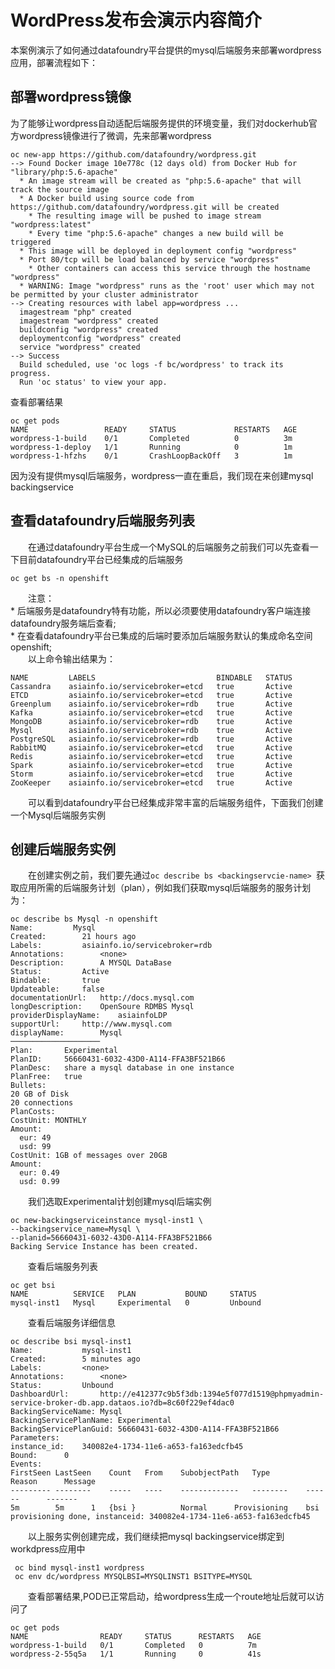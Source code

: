 #  WordPress发布会演示内容简介
本案例演示了如何通过datafoundry平台提供的mysql后端服务来部署wordpress应用，部署流程如下：  
##  部署wordpress镜像  
为了能够让wordpress自动适配后端服务提供的环境变量，我们对dockerhub官方wordpress镜像进行了微调，先来部署wordpress
  ```
  oc new-app https://github.com/datafoundry/wordpress.git
--> Found Docker image 10e778c (12 days old) from Docker Hub for "library/php:5.6-apache"
    * An image stream will be created as "php:5.6-apache" that will track the source image
    * A Docker build using source code from https://github.com/datafoundry/wordpress.git will be created
      * The resulting image will be pushed to image stream "wordpress:latest"
      * Every time "php:5.6-apache" changes a new build will be triggered
    * This image will be deployed in deployment config "wordpress"
    * Port 80/tcp will be load balanced by service "wordpress"
      * Other containers can access this service through the hostname "wordpress"
    * WARNING: Image "wordpress" runs as the 'root' user which may not be permitted by your cluster administrator
--> Creating resources with label app=wordpress ...
    imagestream "php" created
    imagestream "wordpress" created
    buildconfig "wordpress" created
    deploymentconfig "wordpress" created
    service "wordpress" created
--> Success
    Build scheduled, use 'oc logs -f bc/wordpress' to track its progress.
    Run 'oc status' to view your app.
  ```  
查看部署结果  
  ```
  oc get pods
  NAME                 READY     STATUS             RESTARTS   AGE
  wordpress-1-build    0/1       Completed          0          3m
  wordpress-1-deploy   1/1       Running            0          1m
  wordpress-1-hfzhs    0/1       CrashLoopBackOff   3          1m
  ``` 
  因为没有提供mysql后端服务，wordpress一直在重启，我们现在来创建mysql backingservice     
##  查看datafoundry后端服务列表  
  　　在通过datafoundry平台生成一个MySQL的后端服务之前我们可以先查看一下目前datafoundry平台已经集成的后端服务  
  ```   
  oc get bs -n openshift  
  ```
  　　注意：   
    * 后端服务是datafoundry特有功能，所以必须要使用datafoundry客户端连接datafoundry服务端后查看;   
    * 在查看datafoundry平台已集成的后端时要添加后端服务默认的集成命名空间openshift;    
　　以上命令输出结果为：  
  ```   
  NAME         LABELS                           BINDABLE   STATUS
  Cassandra    asiainfo.io/servicebroker=etcd   true       Active
  ETCD         asiainfo.io/servicebroker=etcd   true       Active
  Greenplum    asiainfo.io/servicebroker=rdb    true       Active
  Kafka        asiainfo.io/servicebroker=etcd   true       Active
  MongoDB      asiainfo.io/servicebroker=rdb    true       Active
  Mysql        asiainfo.io/servicebroker=rdb    true       Active
  PostgreSQL   asiainfo.io/servicebroker=rdb    true       Active
  RabbitMQ     asiainfo.io/servicebroker=etcd   true       Active
  Redis        asiainfo.io/servicebroker=etcd   true       Active
  Spark        asiainfo.io/servicebroker=etcd   true       Active
  Storm        asiainfo.io/servicebroker=etcd   true       Active
  ZooKeeper    asiainfo.io/servicebroker=etcd   true       Active
  ```   
　　可以看到datafoundry平台已经集成非常丰富的后端服务组件，下面我们创建一个Mysql后端服务实例  
  
##  创建后端服务实例  
　　在创建实例之前，我们要先通过`oc describe bs <backingservcie-name> `获取应用所需的后端服务计划（plan），例如我们获取mysql后端服务的服务计划为：
  ```   
  oc describe bs Mysql -n openshift
  Name:			Mysql
Created:		21 hours ago
Labels:			asiainfo.io/servicebroker=rdb
Annotations:		<none>
Description:		A MYSQL DataBase
Status:			Active
Bindable:		true
Updateable:		false
documentationUrl:	http://docs.mysql.com
longDescription:	OpenSoure RDMBS Mysql
providerDisplayName:	asiainfoLDP
supportUrl:		http://www.mysql.com
displayName:		Mysql
────────────────────
Plan:		Experimental
PlanID:		56660431-6032-43D0-A114-FFA3BF521B66
PlanDesc:	share a mysql database in one instance
PlanFree:	true
Bullets:
  20 GB of Disk
  20 connections
PlanCosts:
  CostUnit:	MONTHLY
  Amount:
    eur: 49
    usd: 99
  CostUnit:	1GB of messages over 20GB
  Amount:
    eur: 0.49
    usd: 0.99

  ```
 　　我们选取Experimental计划创建mysql后端实例
   ```   
  oc new-backingserviceinstance mysql-inst1 \
  --backingservice_name=Mysql \
  --planid=56660431-6032-43D0-A114-FFA3BF521B66
  Backing Service Instance has been created.
  ```
  　　查看后端服务列表
  ```   
  oc get bsi
NAME          SERVICE   PLAN           BOUND     STATUS
mysql-inst1   Mysql     Experimental   0         Unbound 
  ```
  　　查看后端服务详细信息
  ```
  oc describe bsi mysql-inst1
Name:			mysql-inst1
Created:		5 minutes ago
Labels:			<none>
Annotations:		<none>
Status:			Unbound
DashboardUrl:		http://e412377c9b5f3db:1394e5f077d1519@phpmyadmin-service-broker-db.app.dataos.io?db=8c60f229ef4dac0
BackingServiceName:	Mysql
BackingServicePlanName:	Experimental
BackingServicePlanGuid:	56660431-6032-43D0-A114-FFA3BF521B66
Parameters:
instance_id:	340082e4-1734-11e6-a653-fa163edcfb45
Bound:		0
Events:
  FirstSeen	LastSeen	Count	From	SubobjectPath	Type		Reason		Message
  ---------	--------	-----	----	-------------	--------	------		-------
  5m		5m		1	{bsi }			Normal		Provisioning	bsi provisioning done, instanceid: 340082e4-1734-11e6-a653-fa163edcfb45
  ```
  　　以上服务实例创建完成，我们继续把mysql backingservice绑定到workdpress应用中
  ```
   oc bind mysql-inst1 wordpress
   oc env dc/wordpress MYSQLBSI=MYSQLINST1 BSITYPE=MYSQL
  ```  
  　　查看部署结果,POD已正常启动，给wordpress生成一个route地址后就可以访问了
  ```
  oc get pods
  NAME                READY     STATUS      RESTARTS   AGE
  wordpress-1-build   0/1       Completed   0          7m 
  wordpress-2-55q5a   1/1       Running     0          41s
  ```  


